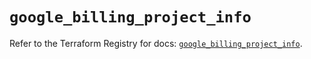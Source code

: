 # `google_billing_project_info`

Refer to the Terraform Registry for docs: [`google_billing_project_info`](https://registry.terraform.io/providers/hashicorp/google/5.17.0/docs/resources/billing_project_info).
